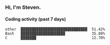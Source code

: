 ### Hi, I'm Steven.

#### Coding activity (past 7 days)
```
other  ▓▓▓▓▓▓▓▓▓▓▓▓▓▓▓▓▓▓▓▓▓▓▓▓▓▓▓▓▓▓  51.42%
Bash   ▓▓▓▓▓▓▓▓▓▓▓▓▓▓▓▓▓▓▓▓            35.88%
C      ▓▓▓▓▓▓▓                         12.70%
```
